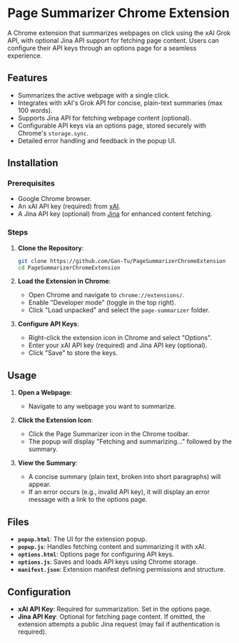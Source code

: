 # Page Summarizer Chrome Extension

A Chrome extension that summarizes webpages on click using the xAI Grok API, with optional Jina API support for fetching page content. Users can configure their API keys through an options page for a seamless experience.

## Features
- Summarizes the active webpage with a single click.
- Integrates with xAI's Grok API for concise, plain-text summaries (max 100 words).
- Supports Jina API for fetching webpage content (optional).
- Configurable API keys via an options page, stored securely with Chrome's `storage.sync`.
- Detailed error handling and feedback in the popup UI.

## Installation

### Prerequisites

- Google Chrome browser.
- An xAI API key (required) from [xAI](https://x.ai/).
- A Jina API key (optional) from [Jina](https://jina.ai/) for enhanced content fetching.

### Steps

1. **Clone the Repository**:

   ```bash
   git clone https://github.com/Gan-Tu/PageSummarizerChromeExtension
   cd PageSummarizerChromeExtension
   ```

2. **Load the Extension in Chrome**:
   - Open Chrome and navigate to `chrome://extensions/`.
   - Enable "Developer mode" (toggle in the top right).
   - Click "Load unpacked" and select the `page-summarizer` folder.

3. **Configure API Keys**:
   - Right-click the extension icon in Chrome and select "Options".
   - Enter your xAI API key (required) and Jina API key (optional).
   - Click "Save" to store the keys.

## Usage

1. **Open a Webpage**:
   - Navigate to any webpage you want to summarize.

2. **Click the Extension Icon**:
   - Click the Page Summarizer icon in the Chrome toolbar.
   - The popup will display "Fetching and summarizing..." followed by the summary.

3. **View the Summary**:
   - A concise summary (plain text, broken into short paragraphs) will appear.
   - If an error occurs (e.g., invalid API key), it will display an error message with a link to the options page.

## Files

- **`popup.html`**: The UI for the extension popup.
- **`popup.js`**: Handles fetching content and summarizing it with xAI.
- **`options.html`**: Options page for configuring API keys.
- **`options.js`**: Saves and loads API keys using Chrome storage.
- **`manifest.json`**: Extension manifest defining permissions and structure.

## Configuration

- **xAI API Key**: Required for summarization. Set in the options page.
- **Jina API Key**: Optional for fetching page content. If omitted, the extension attempts a public Jina request (may fail if authentication is required).

